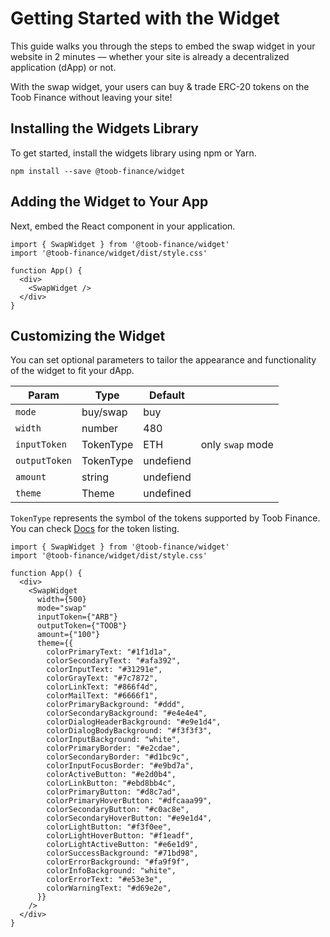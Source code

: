 # Getting Started with the Widget

This guide walks you through the steps to embed the swap widget in your website in 2 minutes — whether your site is already a decentralized application (dApp) or not.

With the swap widget, your users can buy & trade ERC-20 tokens on the Toob Finance without leaving your site!

## Installing the Widgets Library

To get started, install the widgets library using npm or Yarn.

```
npm install --save @toob-finance/widget
```

## Adding the Widget to Your App

Next, embed the React component in your application.

```
import { SwapWidget } from '@toob-finance/widget'
import '@toob-finance/widget/dist/style.css'

function App() {
  <div>
    <SwapWidget />
  </div>
}
```

## Customizing the Widget

You can set optional parameters to tailor the appearance and functionality of the widget to fit your dApp.

| Param         | Type      | Default   |                  |
| ------------- | --------- | --------- | ---------------- |
| `mode`        | buy/swap  | buy       |                  |
| `width`       | number    | 480       |                  |
| `inputToken`  | TokenType | ETH       | only `swap` mode |
| `outputToken` | TokenType | undefiend |                  |
| `amount`      | string    | undefiend |                  |
| `theme`       | Theme     | undefined |                  |

`TokenType` represents the symbol of the tokens supported by Toob Finance. You can check [Docs](https://docs.toob.finance/developers/token) for the token listing.

```
import { SwapWidget } from '@toob-finance/widget'
import '@toob-finance/widget/dist/style.css'

function App() {
  <div>
    <SwapWidget
      width={500}
      mode="swap"
      inputToken={"ARB"}
      outputToken={"TOOB"}
      amount={"100"}
      theme={{
        colorPrimaryText: "#1f1d1a",
        colorSecondaryText: "#afa392",
        colorInputText: "#31291e",
        colorGrayText: "#7c7872",
        colorLinkText: "#866f4d",
        colorMailText: "#6666f1",
        colorPrimaryBackground: "#ddd",
        colorSecondaryBackground: "#e4e4e4",
        colorDialogHeaderBackground: "#e9e1d4",
        colorDialogBodyBackground: "#f3f3f3",
        colorInputBackground: "white",
        colorPrimaryBorder: "#e2cdae",
        colorSecondaryBorder: "#d1bc9c",
        colorInputFocusBorder: "#e9bd7a",
        colorActiveButton: "#e2d0b4",
        colorLinkButton: "#ebd8bb4c",
        colorPrimaryButton: "#d8c7ad",
        colorPrimaryHoverButton: "#dfcaaa99",
        colorSecondaryButton: "#c0ac8e",
        colorSecondaryHoverButton: "#e9e1d4",
        colorLightButton: "#f3f0ee",
        colorLightHoverButton: "#f1eadf",
        colorLightActiveButton: "#e6e1d9",
        colorSuccessBackground: "#71bd98",
        colorErrorBackground: "#fa9f9f",
        colorInfoBackground: "white",
        colorErrorText: "#e53e3e",
        colorWarningText: "#d69e2e",
      }}
    />
  </div>
}
```
